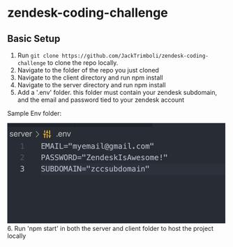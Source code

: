 # zendesk-coding-challenge
## Basic Setup 
1. Run `git clone https://github.com/JackTrimboli/zendesk-coding-challenge` to clone the repo locally.
2. Navigate to the folder of the repo you just cloned
3. Navigate to the client directory and run npm install
4. Navigate to the server directory and run npm install
5. Add a '.env' folder. this folder must contain your zendesk subdomain, and the email and password tied to your zendesk account
<p>Sample Env folder:</p>
<img src="https://github.com/JackTrimboli/zendesk-coding-challenge/blob/main/Readme-img/img.png" width="500"/>
6. Run 'npm start' in both the server and client folder to host the project locally
